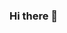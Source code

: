 ### Hi there 👋

<!--
**NaveenaJakka/NaveenaJakka** is a ✨ _special_ ✨ repository because its `README.md` (this file) appears on your GitHub profile.

Here are some ideas to get you started:

- 🔭 I’m currently pursuing master's in computer applications
- 🌱 I’m currently learning machine learning
- 👯 I’m looking to collaborate on linkedin
- 📫 How to reach me: linkedin
- 😄 Pronouns: she/her
